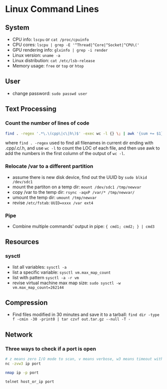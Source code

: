 

# Linux Command Lines

## System

  * CPU info: `lscpu` or `cat /proc/cpuinfo`
  * CPU cores: `lscpu | grep -E '^Thread|^Core|^Socket|^CPU\('`
  * GPU rendering info: `glxinfo | grep -i render`
  * Linux version: `uname -a`
  * Linux distribution: `cat /etc/lsb-release`
  * Memory usage: `free` or `top` or `htop`
  
## User

  * change password: `sudo passwd user`

## Text Processing

### Count the number of lines of code
```bash
find . -regex '.*\.\(cpp\|c\|h\)$' -exec wc -l {} \; | awk '{sum += $1}END{print sum}'
```
where `find . -regex` used to find all filenames in current dir ending with .cpp/.c/.h, and use `wc -l` to count the LOC of each file, and then use awk to add the numbers in the first column of the output of `wc -l`.


### Relocate /var to a different partition

  * assume there is new disk device, find out the UUID by `sudo blkid /dev/sdc1`
  * mount the partiton on a temp dir: `mount /dev/sdc1 /tmp/newvar`
  * copy /var to the temp dir: `rsync -aqxP /var/* /tmp/newvar/`
  * umount the temp dir: `umount /tmp/newvar`
  * revise `/etc/fstab`: `UUID=xxxx /var ext4 `
  
### Pipe

  * Combine multiple commands' output in pipe: `{ cmd1; cmd2; } | cmd3` 
  
## Resources

### sysctl

  * list all variables: `sysctl -a`
  * list a specific variable: `sysctl vm.max_map_count`
  * list with pattern `sysctl -a -r vm`
  * revise virtual machine max map size: `sudo sysctl -w vm.max_map_count=262144`
  
## Compression

  * Find files modified in 30 minutes and save it to a tarball: `find dir -type f -cmin -30 -print0 | tar czvf out.tar.gz --null -T -`
  
  
## Network

### Three ways to check if a port is open

```bash
# z means zero I/O mode to scan, v means verbose, w3 means timeout with 3s
nc -zvw3 ip port

nmap ip -p port

telnet host_or_ip port
```
